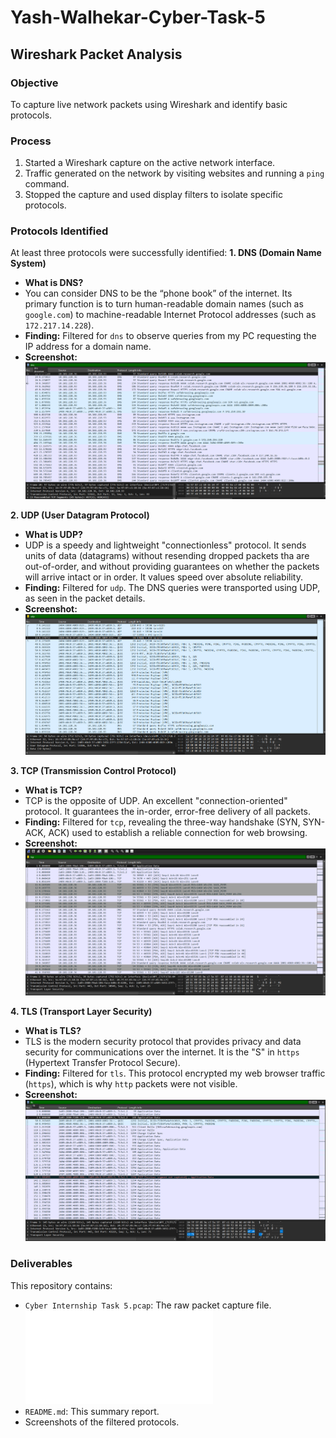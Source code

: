 # Yash-Walhekar-Cyber-Task-5

## Wireshark Packet Analysis

### Objective
To capture live network packets using Wireshark and identify basic protocols. 

### Process
1.  Started a Wireshark capture on the active network interface. 
2. Traffic generated on the network by visiting websites and running a `ping` command. 
3.  Stopped the capture and used display filters to isolate specific protocols. 

### Protocols Identified

At least three protocols were successfully identified: 
**1. DNS (Domain Name System)**
* **What is DNS?**
* You can consider DNS to be the “phone book” of the internet. Its primary function is to turn human-readable domain names (such as `google.com`) to machine-readable Internet Protocol addresses (such as `172.217.14.228`).
* **Finding:** Filtered for `dns` to observe queries from my PC requesting the IP address for a domain name.
* **Screenshot:**
    ![DNS Filter](DNS.png)

**2. UDP (User Datagram Protocol)**
* **What is UDP?**
* UDP is a speedy and lightweight "connectionless" protocol. It sends units of data (datagrams) without resending dropped packets tha are out-of-order, and without providing guarantees on whether the packets will arrive intact or in order. It values speed over absolute reliability.
* **Finding:** Filtered for `udp`. The DNS queries were transported using UDP, as seen in the packet details.
* **Screenshot:**
    ![UDP Filter](UDP.png)

**3. TCP (Transmission Control Protocol)**
* **What is TCP?**
* TCP is the opposite of UDP. An excellent "connection-oriented" protocol. It guarantees the in-order, error-free delivery of all packets.
* **Finding:** Filtered for `tcp`, revealing the three-way handshake (SYN, SYN-ACK, ACK) used to establish a reliable connection for web browsing.
* **Screenshot:**
    ![TCP Filter](TCP.png)

**4. TLS (Transport Layer Security)**
* **What is TLS?**
* TLS is the modern security protocol that provides privacy and data security for communications over the internet. It is the "S" in `https` (Hypertext Transfer Protocol Secure).
* **Finding:** Filtered for `tls`. This protocol encrypted my web browser traffic (`https`), which is why `http` packets were not visible.
* **Screenshot:**
    ![TLS Filter](TLS.png)

### Deliverables
This repository contains:
* `Cyber Internship Task 5.pcap`: The raw packet capture file.
   ![Wireshark File](Cyber%20Internship%20Task%205.pcap)
* `README.md`: This summary report.
* Screenshots of the filtered protocols. 
